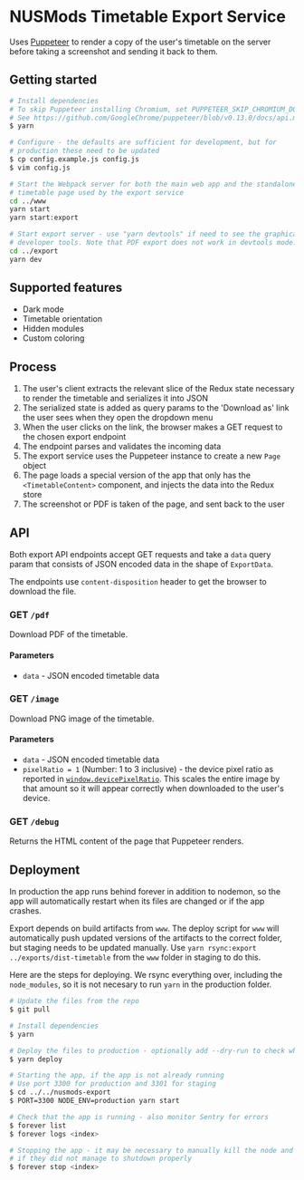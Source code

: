 # NUSMods Timetable Export Service

Uses [Puppeteer][puppeteer] to render a copy of the user's timetable on the server before taking a screenshot and sending it back to them. 

## Getting started 

```bash
# Install dependencies 
# To skip Puppeteer installing Chromium, set PUPPETEER_SKIP_CHROMIUM_DOWNLOAD=1
# See https://github.com/GoogleChrome/puppeteer/blob/v0.13.0/docs/api.md#environment-variables
$ yarn 

# Configure - the defaults are sufficient for development, but for 
# production these need to be updated 
$ cp config.example.js config.js  
$ vim config.js 

# Start the Webpack server for both the main web app and the standalone 
# timetable page used by the export service  
cd ../www
yarn start 
yarn start:export

# Start export server - use "yarn devtools" if need to see the graphical browser with  
# developer tools. Note that PDF export does not work in devtools mode. 
cd ../export 
yarn dev
```

## Supported features

- Dark mode 
- Timetable orientation 
- Hidden modules
- Custom coloring 

## Process 

1. The user's client extracts the relevant slice of the Redux state necessary to render the timetable and serializes it into JSON  
1. The serialized state is added as query params to the 'Download as' link the user sees when they open the dropdown menu 
1. When the user clicks on the link, the browser makes a GET request to the chosen export endpoint
1. The endpoint parses and validates the incoming data  
1. The export service uses the Puppeteer instance to create a new `Page` object
1. The page loads a special version of the app that only has the `<TimetableContent>` component, and injects the data into the Redux store 
1. The screenshot or PDF is taken of the page, and sent back to the user 

## API

Both export API endpoints accept GET requests and take a `data` query param that consists of JSON encoded data in the shape of `ExportData`. 

The endpoints use `content-disposition` header to get the browser to download the file.

### GET `/pdf`

Download PDF of the timetable.

#### Parameters 

- `data` - JSON encoded timetable data 

### GET `/image`

Download PNG image of the timetable. 

#### Parameters 

- `data` - JSON encoded timetable data 
- `pixelRatio = 1` (Number: 1 to 3 inclusive) - the device pixel ratio as reported in [`window.devicePixelRatio`](https://developer.mozilla.org/en-US/docs/Web/API/Window/devicePixelRatio). This scales the entire image by that amount so it will appear correctly when downloaded to the user's device. 

### GET `/debug`

Returns the HTML content of the page that Puppeteer renders.

## Deployment

In production the app runs behind forever in addition to nodemon, so the app will automatically restart when its files are changed or if the app crashes.

Export depends on build artifacts from `www`. The deploy script for `www` will automatically push updated versions of the artifacts to the correct folder, but staging needs to be updated manually. Use `yarn rsync:export ../exports/dist-timetable` from the `www` folder in staging to do this.

Here are the steps for deploying. We rsync everything over, including the `node_modules`, so it is not necesary to run `yarn` in the production folder.

``` bash
# Update the files from the repo
$ git pull 

# Install dependencies
$ yarn 

# Deploy the files to production - optionally add --dry-run to check which files are changed first
$ yarn deploy

# Starting the app, if the app is not already running 
# Use port 3300 for production and 3301 for staging 
$ cd ../../nusmods-export
$ PORT=3300 NODE_ENV=production yarn start 

# Check that the app is running - also monitor Sentry for errors
$ forever list
$ forever logs <index>

# Stopping the app - it may be necessary to manually kill the node and chrome processes 
# if they did not manage to shutdown properly
$ forever stop <index>
```

[puppeteer]: https://github.com/GoogleChrome/puppeteer
